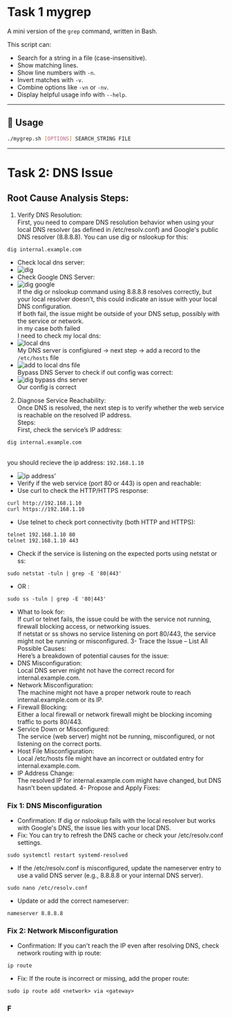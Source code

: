 # Task 1 mygrep

A mini version of the `grep` command, written in Bash.

This script can:
- Search for a string in a file (case-insensitive).
- Show matching lines.
- Show line numbers with `-n`.
- Invert matches with `-v`.
- Combine options like `-vn` or `-nv`.
- Display helpful usage info with `--help`.

---

## 📜 Usage

```bash
./mygrep.sh [OPTIONS] SEARCH_STRING FILE
```
---

# Task 2: DNS Issue

## Root Cause Analysis Steps:

1. Verify DNS Resolution:
<br/>First, you need to compare DNS resolution behavior when using your local DNS resolver (as defined in /etc/resolv.conf) and Google's public DNS resolver (8.8.8.8). You can use dig or nslookup for this:
```shell
dig internal.example.com
```
- Check local dns server:
- ![dig](https://github.com/user-attachments/assets/7af1981e-640d-4987-ab56-ac73c4b495bc)
- Check Google DNS Server:
- ![dig google](https://github.com/user-attachments/assets/aad340ce-84c1-4abc-b7bc-965e9d32d637)
<br/>If the dig or nslookup command using 8.8.8.8 resolves correctly, but your local resolver doesn’t, this could indicate an issue with your local DNS configuration.
<br/>If both fail, the issue might be outside of your DNS setup, possibly with the service or network.
<br/>in my case both failed
<br/>I need to check my local dns:
- ![local dns](https://github.com/user-attachments/assets/debdb079-2940-4c7f-9da0-9b6953fdb4be)
<br/>My DNS server is configiured -> next step -> add a record to the `/etc/hosts` file
- ![add to local dns file](https://github.com/user-attachments/assets/b9bd09b2-c2b0-47e8-8e2b-f70e9e58de8a)
<br/>Bypass DNS Server to check if out config was correct:
- ![dig bypass dns server](https://github.com/user-attachments/assets/c8f5ce59-38c3-4c2b-a3c4-5f06fcb0d802)
<br/>Our config is correct<br/>
2. Diagnose Service Reachability:
<br/>Once DNS is resolved, the next step is to verify whether the web service is reachable on the resolved IP address.
<br/>Steps:
<br/>First, check the service’s IP address:
```shell
dig internal.example.com
```
<br/>you should recieve the ip address: `192.168.1.10`
- ![ip address'](https://github.com/user-attachments/assets/7b5c1dda-2ce3-480f-accc-58fd53e15a64)
- Verify if the web service (port 80 or 443) is open and reachable:
- Use curl to check the HTTP/HTTPS response:
```shell
curl http://192.168.1.10
curl https://192.168.1.10
```
- Use telnet to check port connectivity (both HTTP and HTTPS):
```shell
telnet 192.168.1.10 80
telnet 192.168.1.10 443
```
- Check if the service is listening on the expected ports using netstat or ss:
```shell
sudo netstat -tuln | grep -E '80|443'
```
- OR :
```shell
sudo ss -tuln | grep -E '80|443'
``` 
- What to look for:
<br/>If curl or telnet fails, the issue could be with the service not running, firewall blocking access, or networking issues.
<br/>If netstat or ss shows no service listening on port 80/443, the service might not be running or misconfigured.
3- Trace the Issue – List All Possible Causes:
<br/>Here’s a breakdown of potential causes for the issue:
- DNS Misconfiguration:
<br/>Local DNS server might not have the correct record for internal.example.com.
- Network Misconfiguration:
<br/>The machine might not have a proper network route to reach internal.example.com or its IP.
- Firewall Blocking:
<br/>Either a local firewall or network firewall might be blocking incoming traffic to ports 80/443.
- Service Down or Misconfigured:
<br/>The service (web server) might not be running, misconfigured, or not listening on the correct ports.
- Host File Misconfiguration:
<br/>Local /etc/hosts file might have an incorrect or outdated entry for internal.example.com.
- IP Address Change:
<br/>The resolved IP for internal.example.com might have changed, but DNS hasn’t been updated.
4- Propose and Apply Fixes:
### Fix 1: DNS Misconfiguration
- Confirmation: If dig or nslookup fails with the local resolver but works with Google's DNS, the issue lies with your local DNS.
- Fix: You can try to refresh the DNS cache or check your /etc/resolv.conf settings.
```shell
sudo systemctl restart systemd-resolved
```
- If the /etc/resolv.conf is misconfigured, update the nameserver entry to use a valid DNS server (e.g., 8.8.8.8 or your internal DNS server).
```shell
sudo nano /etc/resolv.conf
```
- Update or add the correct nameserver:
```shell
nameserver 8.8.8.8
```
### Fix 2: Network Misconfiguration
- Confirmation: If you can't reach the IP even after resolving DNS, check network routing with ip route:
```shell
ip route
```
- Fix: If the route is incorrect or missing, add the proper route:
```shell
sudo ip route add <network> via <gateway>
```
### F


